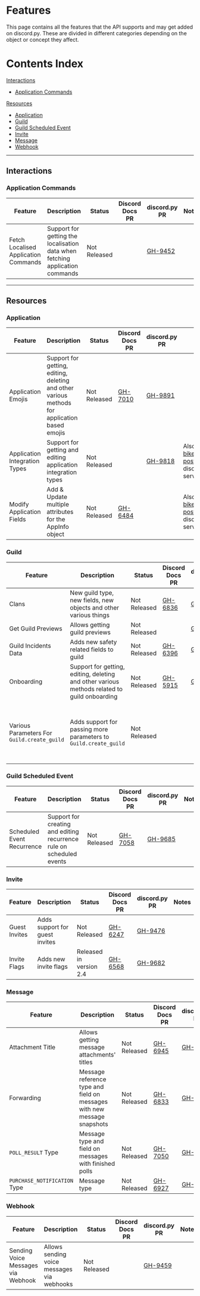 # Features

This page contains all the features that the API supports and may get added on discord.py.
These are divided in different categories depending on the object or concept they affect.

# Contents Index

[Interactions](#interactions)
  - [Application Commands](#application-commands)

[Resources](#resources)
  - [Application](#application)
  - [Guild](#guild)
  - [Guild Scheduled Event](#guild-scheduled-event)
  - [Invite](#invite)
  - [Message](#message)
  - [Webhook](#webhook)

---

## Interactions

### Application Commands

|    Feature    |    Description    |    Status    |    Discord Docs PR    |    discord.py PR    |    Notes    |
|---------------|-------------------|--------------|-----------------------|---------------------|-------------|
| Fetch Localised Application Commands | Support for getting the localisation data when fetching application commands | Not Released | | [GH-9452](https://github.com/Rapptz/discord.py/pull/9452) | |

---

## Resources

### Application

|    Feature    |    Description    |    Status    |    Discord Docs PR    |    discord.py PR    |    Notes    |
|---------------|-------------------|--------------|-----------------------|---------------------|-------------|
| Application Emojis | Support for getting, editing, deleting and other various methods for application based emojis | Not Released | [GH-7010](https://github.com/discord/discord-api-docs/pull/7010) | [GH-9891](https://github.com/Rapptz/discord.py/pull/9891) | |
| Application Integration Types | Support for getting and editing application integration types | Not Released | | [GH-9818](https://github.com/Rapptz/discord.py/pull/9818) | Also see this [bikeshedding post](https://canary.discord.com/channels/336642139381301249/1236782377980657836) in discord.py's server |
| Modify Application Fields | Add & Update multiple attributes for the AppInfo object | Not Released | [GH-6484](https://github.com/discord/discord-api-docs/pull/6484) | | Also see this [bikeshedding post](https://canary.discord.com/channels/336642139381301249/1236550182791942186) in discord.py's server |

### Guild

|    Feature    |    Description    |    Status    |    Discord Docs PR    |    discord.py PR    |    Notes    |
|---------------|-------------------|--------------|-----------------------|---------------------|-------------|
| Clans | New guild type, new fields, new objects and other various things | Not Released | [GH-6836](https://github.com/discord/discord-api-docs/pull/6836) | [GH-9899](https://github.com/Rapptz/discord.py/pull/9899) | |
| Get Guild Previews | Allows getting guild previews | Not Released | | [GH-2642](https://github.com/Rapptz/discord.py/pull/2642) | |
| Guild Incidents Data | Adds new safety related fields to guild | Not Released | [GH-6396](https://github.com/discord/discord-api-docs/pull/6396) | [GH-9808](https://github.com/Rapptz/discord.py/pull/9808) | |
| Onboarding | Support for getting, editing, deleting and other various methods related to guild onboarding | Not Released | [GH-5915](https://github.com/discord/discord-api-docs/pull/5915) | [GH-9260](https://github.com/Rapptz/discord.py/pull/9260) | |
| Various Parameters For `Guild.create_guild` | Adds support for passing more parameters to `Guild.create_guild` | Not Released | | | This has no PR, you can follow the discussion in the [discord.py's bikeshedding post](https://discord.com/channels/336642139381301249/1084586605928517662) |

### Guild Scheduled Event

|    Feature    |    Description    |    Status    |    Discord Docs PR    |    discord.py PR    |    Notes    |
|---------------|-------------------|--------------|-----------------------|---------------------|-------------|
| Scheduled Event Recurrence | Support for creating and editing recurrence rule on scheduled events | Not Released | [GH-7058](https://github.com/discord/discord-api-docs/pull/7058) | [GH-9685](https://github.com/Rapptz/discord.py/pull/9685) | |

### Invite

|    Feature    |    Description    |    Status    |    Discord Docs PR    |    discord.py PR    |    Notes    |
|---------------|-------------------|--------------|-----------------------|---------------------|-------------|
| Guest Invites | Adds support for guest invites | Not Released | [GH-6247](https://github.com/discord/discord-api-docs/pull/6247) | [GH-9476](https://github.com/Rapptz/discord.py/pull/9476) | |
| Invite Flags | Adds new invite flags | Released in version 2.4 | [GH-6568](https://github.com/discord/discord-api-docs/pull/6568) | [GH-9682](https://github.com/Rapptz/discord.py/pull/9682) | |

### Message

|    Feature    |    Description    |    Status    |    Discord Docs PR    |    discord.py PR    |    Notes    |
|---------------|-------------------|--------------|-----------------------|---------------------|-------------|
| Attachment Title | Allows getting message attachments' titles | Not Released | [GH-6945](https://github.com/discord/discord-api-docs/pull/6945) | [GH-9904](https://github.com/Rapptz/discord.py/pull/9904) | |
| Forwarding | Message reference type and field on messages with new message snapshots | Not Released | [GH-6833](https://github.com/discord/discord-api-docs/pull/6833) | [GH-9892](https://github.com/Rapptz/discord.py/pull/9892) | |
| `POLL_RESULT` Type  | Message type and field on messages with finished polls | Not Released | [GH-7050](https://github.com/discord/discord-api-docs/pull/7050) | [GH-9905](https://github.com/Rapptz/discord.py/pull/9905) | |
| `PURCHASE_NOTIFICATION` Type | Message type | Not Released | [GH-6927](https://github.com/discord/discord-api-docs/pull/6927) | [GH-9906](https://github.com/Rapptz/discord.py/pull/9906) | |

### Webhook

|    Feature    |    Description    |    Status    |    Discord Docs PR    |    discord.py PR    |    Notes    |
|---------------|-------------------|--------------|-----------------------|---------------------|-------------|
| Sending Voice Messages via Webhook | Allows sending voice messages via webhooks | Not Released | | [GH-9459](https://github.com/Rapptz/discord.py/pull/9459) | |
